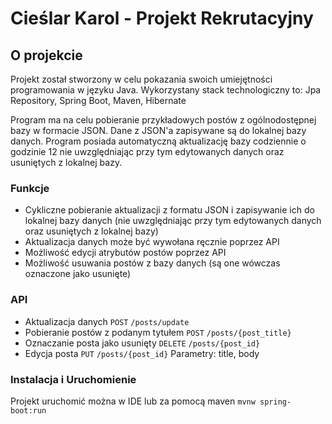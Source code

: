 # Cieślar Karol - Projekt Rekrutacyjny

## O projekcie
Projekt został stworzony w celu pokazania swoich umiejętności programowania w języku Java.
Wykorzystany stack technologiczny to: Jpa Repository, Spring Boot, Maven, Hibernate

Program ma na celu pobieranie przykładowych postów z ogólnodostępnej bazy w formacie JSON.
Dane z JSON'a zapisywane są do lokalnej bazy danych. Program posiada automatyczną aktualizację bazy codziennie
o godzinie 12 nie uwzględniając przy tym edytowanych danych oraz usuniętych z lokalnej bazy.


### Funkcje
* Cykliczne pobieranie aktualizacji z formatu JSON i zapisywanie ich do lokalnej bazy danych (nie uwzględniając przy tym edytowanych danych oraz usuniętych z lokalnej bazy)
* Aktualizacja danych może być wywołana ręcznie poprzez API
* Możliwość edycji atrybutów postów poprzez API
* Możliwość usuwania postów z bazy danych (są one wówczas oznaczone jako usunięte)


### API
* Aktualizacja danych ``POST`` ``/posts/update``
* Pobieranie postów z podanym tytułem ``POST`` ``/posts/{post_title}``
* Oznaczanie posta jako usunięty  ``DELETE`` ``/posts/{post_id}``
* Edycja posta  ``PUT`` ``/posts/{post_id}`` Parametry: title, body


### Instalacja i Uruchomienie
Projekt uruchomić można w IDE lub za pomocą maven ``mvnw spring-boot:run``
